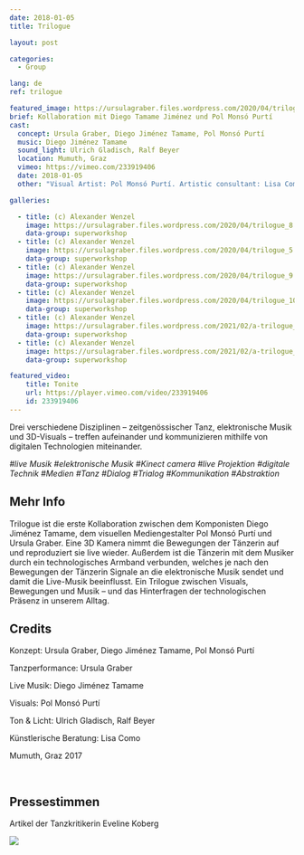 ```yaml
---
date: 2018-01-05
title: Trilogue

layout: post

categories:
  - Group

lang: de
ref: trilogue

featured_image: https://ursulagraber.files.wordpress.com/2020/04/trilogue_8.jpg?w=500&fit=crop
brief: Kollaboration mit Diego Tamame Jiménez und Pol Monsó Purtí
cast:
  concept: Ursula Graber, Diego Jiménez Tamame, Pol Monsó Purtí
  music: Diego Jiménez Tamame
  sound_light: Ulrich Gladisch, Ralf Beyer
  location: Mumuth, Graz
  vimeo: https://vimeo.com/233919406
  date: 2018-01-05
  other: "Visual Artist: Pol Monsó Purtí. Artistic consultant: Lisa Como"

galleries:

  - title: (c) Alexander Wenzel
    image: https://ursulagraber.files.wordpress.com/2020/04/trilogue_8.jpg?w=1024&fit=crop
    data-group: superworkshop
  - title: (c) Alexander Wenzel
    image: https://ursulagraber.files.wordpress.com/2020/04/trilogue_5.jpg?w=1024&fit=crop
    data-group: superworkshop
  - title: (c) Alexander Wenzel
    image: https://ursulagraber.files.wordpress.com/2020/04/trilogue_9.jpg?w=1024&fit=crop
    data-group: superworkshop
  - title: (c) Alexander Wenzel
    image: https://ursulagraber.files.wordpress.com/2020/04/trilogue_10.jpg?w=1024&fit=crop
    data-group: superworkshop
  - title: (c) Alexander Wenzel
    image: https://ursulagraber.files.wordpress.com/2021/02/a-trilogue_3.png?w=1024&fit=crop
    data-group: superworkshop
  - title: (c) Alexander Wenzel
    image: https://ursulagraber.files.wordpress.com/2021/02/a-trilogue_12.jpg?w=1024&fit=crop
    data-group: superworkshop

featured_video:
    title: Tonite
    url: https://player.vimeo.com/video/233919406
    id: 233919406
---
```


Drei verschiedene Disziplinen – zeitgenössischer Tanz, elektronische Musik und 3D-Visuals – treffen aufeinander und kommunizieren mithilfe von digitalen Technologien miteinander.

*#live Musik #elektronische Musik #Kinect camera #live Projektion #digitale Technik #Medien #Tanz #Dialog #Trialog #Kommunikation #Abstraktion*

<!--plop-->
## Mehr Info

Trilogue ist die erste Kollaboration zwischen dem Komponisten Diego Jiménez Tamame, dem visuellen Mediengestalter Pol Monsó Purtí und Ursula Graber. Eine 3D Kamera nimmt die Bewegungen der Tänzerin auf und reproduziert sie live wieder. Außerdem ist die Tänzerin mit dem Musiker durch ein technologisches Armband verbunden, welches je nach den Bewegungen der Tänzerin Signale an die elektronische Musik sendet und damit die Live-Musik beeinflusst. Ein Trilogue zwischen Visuals, Bewegungen und Musik – und das Hinterfragen der technologischen Präsenz in unserem Alltag.

<!--plop-->

## Credits


Konzept: Ursula Graber, Diego Jiménez Tamame, Pol Monsó Purtí

Tanzperformance: Ursula Graber

Live Musik: Diego Jiménez Tamame

Visuals: Pol Monsó Purtí

Ton & Licht: Ulrich Gladisch, Ralf Beyer

Künstlerische Beratung: Lisa Como

Mumuth, Graz 2017

<br>

## Pressestimmen

Artikel der Tanzkritikerin Eveline Koberg


<div class="long-center-image">
  <a href="https://www.tanz.at/index.php/kritiken/kritiken-2017/1810-mumuth-graz-invisible-drives-4" title="" data-caption="" data-id="" data-group="">
    <img src="https://ursulagraber.files.wordpress.com/2021/12/trilogue-artikel-tanz.at_.-mit-hinweis2.png"/>
  </a>
 </div>

<!--[![Trilogue](https://i.vimeocdn.com/video/740540727_640.jpg)](https://player.vimeo.com/video/233919406)-->
